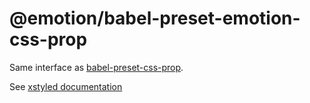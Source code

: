 # @emotion/babel-preset-emotion-css-prop

Same interface as [babel-preset-css-prop](https://github.com/emotion-js/emotion/tree/master/packages/babel-preset-css-prop).

See [xstyled documentation](https://www.smooth-code.com/open-source/xstyled/)
